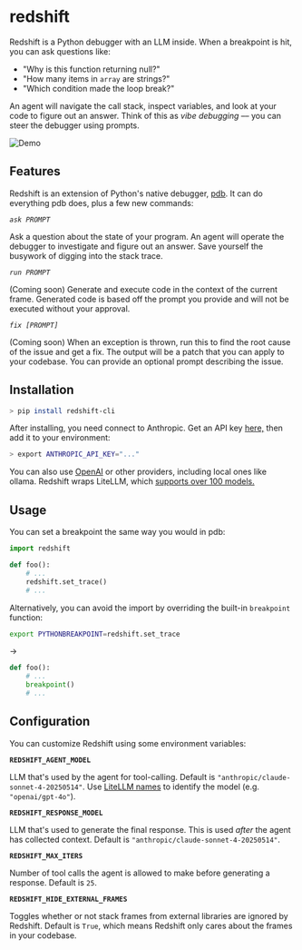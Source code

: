 # redshift

Redshift is a Python debugger with an LLM inside. When a breakpoint is hit, you can ask questions like:

- "Why is this function returning null?"
- "How many items in `array` are strings?"
- "Which condition made the loop break?"

An agent will navigate the call stack, inspect variables, and look at your code to figure out an answer. Think of this as _vibe debugging_ –– you can steer the debugger using prompts.

![Demo](./demo.gif)

## Features

Redshift is an extension of Python's native debugger, [pdb](https://docs.python.org/3/library/pdb.html). It can do everything pdb does, plus a few new commands:

_`ask PROMPT`_

Ask a question about the state of your program. An agent will operate the debugger to investigate and figure out an answer. Save yourself the busywork of digging into the stack trace.

_`run PROMPT`_

(Coming soon) Generate and execute code in the context of the current frame. Generated code is based off the prompt you provide and will not be executed without your approval.

_`fix [PROMPT]`_

(Coming soon) When an exception is thrown, run this to find the root cause of the issue and get a fix. The output will be a patch that you can apply to your codebase. You can provide an optional prompt describing the issue.

## Installation

```bash
> pip install redshift-cli
```

After installing, you need connect to Anthropic. Get an API key [here,](https://console.anthropic.com/settings/keys) then add it to your environment:

```bash
> export ANTHROPIC_API_KEY="..."
```

You can also use [OpenAI](https://platform.openai.com/api-keys) or other providers, including local ones like ollama. Redshift wraps LiteLLM, which [supports over 100 models.](https://docs.litellm.ai/docs/providers)

## Usage

You can set a breakpoint the same way you would in pdb:

```python
import redshift

def foo():
    # ...
    redshift.set_trace()
    # ...
```

Alternatively, you can avoid the import by overriding the built-in `breakpoint` function:

```bash
export PYTHONBREAKPOINT=redshift.set_trace
```

->

```python
def foo():
    # ...
    breakpoint()
    # ...
```

<!-- You can also invoke Redshift from the command-line:

```bash
> redshift [-c command] (-m module | pyfile) [args ...]
```

Redshift will automatically enter post-mortem debugging if your program throws an exception. -->

## Configuration

You can customize Redshift using some environment variables:

**`REDSHIFT_AGENT_MODEL`**

LLM that's used by the agent for tool-calling. Default is `"anthropic/claude-sonnet-4-20250514"`. Use [LiteLLM names](https://docs.litellm.ai/docs/providers) to identify the model (e.g. `"openai/gpt-4o"`).

**`REDSHIFT_RESPONSE_MODEL`**

LLM that's used to generate the final response. This is used _after_ the agent has collected context. Default is `"anthropic/claude-sonnet-4-20250514"`.

**`REDSHIFT_MAX_ITERS`**

Number of tool calls the agent is allowed to make before generating a response. Default is `25`.

**`REDSHIFT_HIDE_EXTERNAL_FRAMES`**

Toggles whether or not stack frames from external libraries are ignored by Redshift. Default is `True`, which means Redshift only cares about the frames in your codebase.
